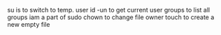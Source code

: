 su is to switch to temp. user
id -un to get current user
groups to list all groups iam a part of
sudo chown to change file owner
touch to create a new empty file
